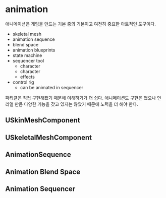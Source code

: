 # animation 

애니메이션은 게임을 만드는 기본 중의 기본이고 여전히 중요한 아트적인 도구이다. 

- skeletal mesh 
- animation sequence
- blend space
- animation blueprints
- state machine
- sequencer tool
  - character
  - character
  - effects
- control rig 
  - can be animated in sequencer

파티클은 직접 구현해봤기 때문에 이해하기가 더 쉽다. 애니메이션도 구현은 했으나 
언리얼 만큼 다양한 기능을 갖고 있지는 않았기 때문에 노력을 더 해야 한다. 

## USkinMeshComponent 




## USkeletalMeshComponent 


## AnimationSequence


## Animation Blend Space


## Animation Sequencer







